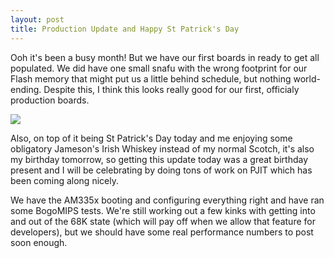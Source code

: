```yaml
---
layout: post
title: Production Update and Happy St Patrick's Day
---
```


Ooh it's been a busy month! But we have our first boards in ready to get all populated. We did have one small snafu with the wrong footprint for our Flash memory that might put us a little behind schedule, but nothing world-ending. Despite this, I think this looks really good for our first, officialy production boards.

![](https://raw.githubusercontent.com/lostcatproductions/lostcatproductions.github.io/master/images/buffee_pcb_v0.4.png)

Also, on top of it being St Patrick's Day today and me enjoying some obligatory Jameson's Irish Whiskey instead of my normal Scotch, it's also my birthday tomorrow, so getting this update today was a great birthday present and I will be celebrating by doing tons of work on PJIT which has been coming along nicely.

We have the AM335x booting and configuring everything right and have ran some BogoMIPS tests. We're still working out a few kinks with getting into and out of the 68K state (which will pay off when we allow that feature for developers), but we should have some real performance numbers to post soon enough.
